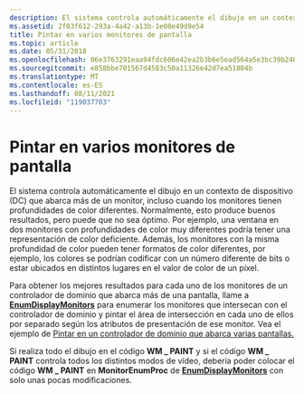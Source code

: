 ```yaml
---
description: El sistema controla automáticamente el dibujo en un contexto de dispositivo (DC) que abarca más de un monitor, incluso cuando los monitores tienen profundidades de color diferentes.
ms.assetid: 2f03f612-293a-4a42-a13b-1e08e49d9e54
title: Pintar en varios monitores de pantalla
ms.topic: article
ms.date: 05/31/2018
ms.openlocfilehash: 06e3763291eaa94fdc606e42ea2b3b6e5ead564a5e3bc39b246ad6ac5a206a26
ms.sourcegitcommit: e858bbe701567d4583c50a11326e42d7ea51804b
ms.translationtype: MT
ms.contentlocale: es-ES
ms.lasthandoff: 08/11/2021
ms.locfileid: "119037703"
---
```

# <a name="painting-on-multiple-display-monitors"></a>Pintar en varios monitores de pantalla

El sistema controla automáticamente el dibujo en un contexto de dispositivo (DC) que abarca más de un monitor, incluso cuando los monitores tienen profundidades de color diferentes. Normalmente, esto produce buenos resultados, pero puede que no sea óptimo. Por ejemplo, una ventana en dos monitores con profundidades de color muy diferentes podría tener una representación de color deficiente. Además, los monitores con la misma profundidad de color pueden tener formatos de color diferentes, por ejemplo, los colores se podrían codificar con un número diferente de bits o estar ubicados en distintos lugares en el valor de color de un píxel.

Para obtener los mejores resultados para cada uno de los monitores de un controlador de dominio que abarca más de una pantalla, llame a [**EnumDisplayMonitors**](/windows/desktop/api/Winuser/nf-winuser-enumdisplaymonitors) para enumerar los monitores que intersecan con el controlador de dominio y pintar el área de intersección en cada uno de ellos por separado según los atributos de presentación de ese monitor. Vea el ejemplo de [Pintar en un controlador de dominio que abarca varias pantallas.](painting-on-a-dc-that-spans-multiple-displays.md)

Si realiza todo el dibujo en el código **WM \_ PAINT** y si el código **WM \_ PAINT** controla todos los distintos modos de vídeo, debería poder colocar el código **WM \_ PAINT** en **MonitorEnumProc** de [**EnumDisplayMonitors**](/windows/desktop/api/Winuser/nf-winuser-enumdisplaymonitors) con solo unas pocas modificaciones.

 

 



